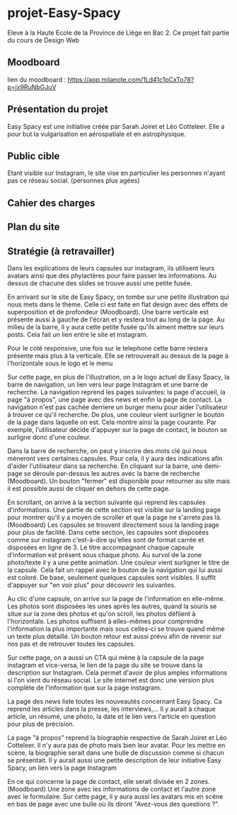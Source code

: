 # projet-Easy-Spacy
Eleve à la Haute Ecole de la Province de Liège en Bac 2. Ce projet fait partie du cours de Design Web

## Moodboard
lien du moodboard : https://app.milanote.com/1Ld41c1pCxTo78?p=jx9RuNbGJuV

## Présentation du projet 
Easy Spacy est une initiative créée par Sarah Joiret et Léo Cotteleer.
Elle a pour but la vulgarisation en aérospatiale et en astrophysique.

## Public cible
Etant visible sur Instagram, le site vise en particulier les personnes n'ayant pas ce réseau social. (personnes plus agées)

## Cahier des charges

## Plan du site 

## Stratégie (à retravailler)

Dans les explications de leurs capsules sur instagram, ils utilisent leurs avatars ainsi que des phylactères pour faire passer les informations. 
Au dessus de chacune des slides se trouve aussi une petite fusée. 

En arrivant sur le site de Easy Spacy, on tombe sur une petite illustration qui nous mets dans le thème. Celle ci est faite en flat design
avec des effets de superposition et de profondeur (Moodboard).
Une barre verticale est présente aussi à gauche de l'écran et y restera tout au long de la page. Au milieu de la barre, il y aura cette petite fusée qu'ils aiment mettre sur leurs posts. Cela fait un lien entre le site et instagram.

Pour le coté responsive, une fois sur le telephone cette barre restera présente mais plus à la verticale. Elle se retrouverait au dessus de la page à l'horizontale sous le logo et le menu

Sur cette page, en plus de l'illustration, on a le logo actuel de Easy Spacy, la barre de navigation, un lien vers leur page Instagram et une barre de recherche.
La navigation reprend les pages suivantes: la page d'accueil, la page "à propos", une page avec des news et enfin la page de contact.
La navigation n'est pas cachée derriere un burger menu pour aider l'utilisateur à trouver ce qu'il recherche. De plus, une couleur vient surligner le bouton de la page dans laquelle on est.
Cela montre ainsi la page courante. Par exemple, l'utilisateur décide d'appuyer sur la page de contact, le bouton se surligne donc d'une couleur.

Dans la barre de recherche, on peut y inscrire des mots clé qui nous mèneront vers certaines capsules. Pour cela, il y aura des indications afin d'aider l'utilisateur dans sa recherche. 
En cliquant sur la barre, une demi-page se déroule par-dessus les autres avec la barre de recherche (Moodboard). Un bouton "fermer" est disponible pour retourner au site mais il est possible aussi de cliquer en dehors de cette page. 

En scrollant, on arrive à la section suivante qui reprend les capsules d'informations. Une partie de cette section est visible sur la landing page
pour montrer qu'il y a moyen de scroller et que la page ne s'arrete pas là. (Moodboard) Les capsules se trouvent directement sous la landing page pour plus de facilité.
Dans cette section, les capsules sont disposées comme sur instagram c'est-à-dire qu'elles sont de format carrée et disposées en ligne de 3. 
Le titre accompagnant chaque capsule d'information est présent sous chaque photo.
Au survol de la zone photo/texte il y a une petite animation. Une couleur vient surligner le titre de la capsule. Cela fait un rappel avec le bouton de la navigation qui lui aussi est coloré.
De base, seulement quelques capsules sont visibles. Il suffit d'appuyer sur "en voir plus" pour découvrir les suivantes.

Au clic d'une capsule, on arrive sur la page de l'information en elle-même. 
Les photos sont disposées les unes après les autres, quand la souris se situe sur la zone des photos et qu'on scroll, les photos défilent à l'horizontale.
Les photos suffisent à elles-mêmes pour comprendre l'information la plus importante mais sous celles-ci se trouve quand même un texte plus détaillé. 
Un bouton retour est aussi prévu afin de revenir sur nos pas et de retrouver toutes les capsules. 

Sur cette page, on a aussi un CTA qui mène à la capsule de la page instagram et vice-versa, le lien de la page du site se trouve dans la description sur Instagram. 
Cela permet d'avoir de plus amples informations si l'on vient du réseau social. Le site internet est donc une version plus complète de l'information que sur la page instagram.

La page des news liste toutes les nouveautés concernant Easy Spacy. Ca reprend les articles dans la presse, les interviews,... 
Il y aurait à chaque article, un résumé, une photo, la date et le lien vers l'article en question pour plus de précision. 

La page "à propos" reprend la biographie respective de Sarah Joiret et Léo Cotteleer. Il n'y aura pas de photo mais bien leur avatar.
Pour les mettre en scène, la biographie serait dans une bulle de discussion comme si chacun se présentait. 
Il y aurait aussi une petite description de leur initiative Easy Spacy, un lien vers la page Instagram 

En ce qui concerne la page de contact, elle serait divisée en 2 zones. (Moodboard) Une zone avec les informations de contact et l'autre zone avec le formulaire.
Sur cette page, il y aura aussi les avatars mis en scène en bas de page avec une bulle où ils diront "Avez-vous des questions ?".



